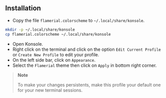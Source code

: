 ## Installation

-   Copy the file `flamerial.colorscheme` to `~/.local/share/konsole`.

```bash
mkdir -p ~/.local/share/konsole
cp flamerial.colorscheme ~/.local/share/konsole
```

-   Open Konsole.
-   Right click on the terminal and click on the option `Edit Current Profile`
    or `Create New Profile` to edit your profile.
-   On the left side bar, click on `Appearance`.
-   Select the `Flamerial` theme then click on `Apply` in bottom right corner.

> **Note**
>
> To make your changes persistents, make this profile your default one
> for your new terminal sessions.
